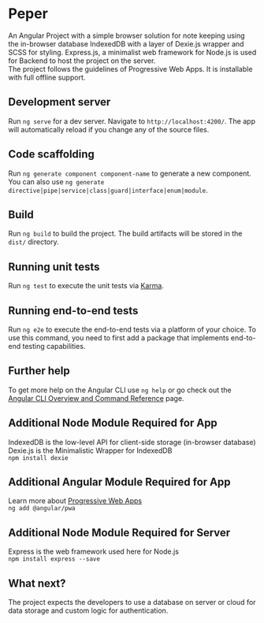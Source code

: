 # Peper
An Angular Project with a simple browser solution for note keeping using the in-browser database IndexedDB with a layer of Dexie.js wrapper and SCSS for styling. Express.js, a minimalist web framework for Node.js is used for Backend to host the project on the server.  
The project follows the guidelines of Progressive Web Apps. It is installable with full offline support.

## Development server

Run `ng serve` for a dev server. Navigate to `http://localhost:4200/`. The app will automatically reload if you change any of the source files.

## Code scaffolding

Run `ng generate component component-name` to generate a new component. You can also use `ng generate directive|pipe|service|class|guard|interface|enum|module`.

## Build

Run `ng build` to build the project. The build artifacts will be stored in the `dist/` directory.

## Running unit tests

Run `ng test` to execute the unit tests via [Karma](https://karma-runner.github.io).

## Running end-to-end tests

Run `ng e2e` to execute the end-to-end tests via a platform of your choice. To use this command, you need to first add a package that implements end-to-end testing capabilities.

## Further help

To get more help on the Angular CLI use `ng help` or go check out the [Angular CLI Overview and Command Reference](https://angular.io/cli) page.

## Additional Node Module Required for App

IndexedDB is the low-level API for client-side storage (in-browser database)  
Dexie.js is the Minimalistic Wrapper for IndexedDB  
`npm install dexie`

## Additional Angular Module Required for App

Learn more about [Progressive Web Apps](https://web.dev/what-are-pwas/)  
`ng add @angular/pwa`

## Additional Node Module Required for Server

Express is the web framework used here for Node.js  
`npm install express --save`

## What next?

The project expects the developers to use a database on server or cloud for data storage and custom logic for authentication.